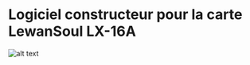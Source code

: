 Logiciel constructeur pour la carte LewanSoul LX-16A
=============================================================

![alt text](https://raw.githubusercontent.com/username/projectname/branch/path/to/img.png)

